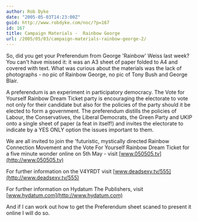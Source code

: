 ```yaml
---
author: Rob Dyke
date: "2005-05-03T14:23:00Z"
guid: http://www.robdyke.com/noc/?p=167
id: 167
title: Campaign Materials -  Rainbow George
url: /2005/05/03/campaign-materials-rainbow-george-2/
---
```

So, did you get your Preferendum from George 'Rainbow' Weiss last week? You can't have missed it: it was an A3 sheet of paper folded to A4 and covered with text. What was curious about the materials was the lack of photographs - no pic of Rainbow George, no pic of Tony Bush and George Blair.

A preferendum is an experiment in participatory democracy. The Vote for Yourself Rainbow Dream Ticket party is encouraging the electorate to vote not only for their candidate but also for the policies of the party should it be elected to form a government. The preferendum distills the policies of Labour, the Conservatives, the Liberal Democrats, the Green Party and UKIP onto a single sheet of paper (a feat in itself!) and invites the electorate to indicate by a YES ONLY option the issues important to them.

We are all invited to join the 'futuristic, mystically directed Rainbow Connection Movement and the Vote For Yourself Rainbow Dream Ticket for a five minute wonder online on 5th May - visit [www.050505.tv](http://www.050505.tv)

For further information on the V4YRDT visit [www.deadsexy.tv/555](http://www.deadsexy.tv/555)

For further information on Hydatum The Publishers, visit [www.hydatum.com](http://www.hydatum.com)

And if I can work out how to get the Preferendum sheet scaned to present it online I will do so.
